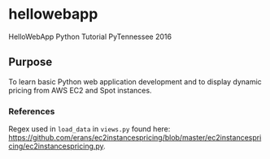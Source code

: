 # hellowebapp
HelloWebApp Python Tutorial
PyTennessee 2016

## Purpose
To learn basic Python web application development and to display dynamic pricing from AWS EC2 and Spot instances.

### References
Regex used in ```load_data``` in ``views.py`` found here: https://github.com/erans/ec2instancespricing/blob/master/ec2instancespricing/ec2instancespricing.py.

